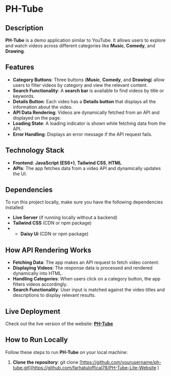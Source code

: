 # PH-Tube

## **Description**
**PH-Tube** is a demo application similar to YouTube. It allows users to explore and watch videos across different categories like **Music**, **Comedy**, and **Drawing**.

## **Features**
- **Category Buttons**: Three buttons (**Music**, **Comedy**, and **Drawing**) allow users to filter videos by category and view the relevant content.
- **Search Functionality**: A **search bar** is available to find videos by title or keywords.
- **Details Button**: Each video has a **Details button** that displays all the information about the video.
- **API Data Rendering**: Videos are dynamically fetched from an API and displayed on the page.
- **Loading State**: A loading indicator is shown while fetching data from the API.
- **Error Handling**: Displays an error message if the API request fails.

## **Technology Stack**
- **Frontend**: **JavaScript (ES6+)**, **Tailwind CSS**, **HTML**
- **APIs**: The app fetches data from a video API and dynamically updates the UI.

## **Dependencies**
To run this project locally, make sure you have the following dependencies installed:

- **Live Server** (if running locally without a backend)
- **Tailwind CSS** (CDN or npm package)
- - **Daisy Ui** (CDN or npm package)

## **How API Rendering Works**
- **Fetching Data**: The app makes an API request to fetch video content.
- **Displaying Videos**: The response data is processed and rendered dynamically into HTML.
- **Handling Categories**: When users click on a category button, the app filters videos accordingly.
- **Search Functionality**: User input is matched against the video titles and descriptions to display relevant results.

## **Live Deployment**
Check out the live version of the website: [**PH-Tube**]( https://farhatuloffical78.github.io/PH-Tube-Lite-Website/)

## **How to Run Locally**
Follow these steps to run **PH-Tube** on your local machine:

1. **Clone the repository**:
   git clone [https://github.com/yourusername/ph-tube.git](https://github.com/farhatuloffical78/PH-Tube-Lite-Website )
   

